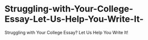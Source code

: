 # Struggling-with-Your-College-Essay-Let-Us-Help-You-Write-It-
Struggling with Your College Essay? Let Us Help You Write It!
